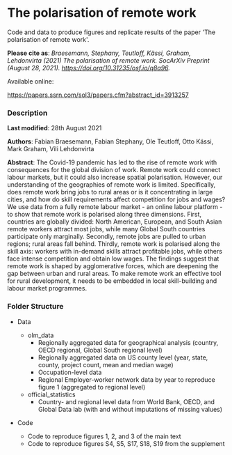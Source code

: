 # The polarisation of remote work

Code and data to produce figures and replicate results of the paper 'The polarisation of remote work'. 

__Please cite as__: _Braesemann, Stephany, Teutloff, Kässi, Graham, Lehdonvirta (2021) The polarisation of remote work. SocArXiv Preprint (August 28, 2021). https://doi.org/10.31235/osf.io/q8a96._ 

Available online:

https://papers.ssrn.com/sol3/papers.cfm?abstract_id=3913257


### Description

**Last modified**: 28th August 2021

**Authors**: Fabian Braesemann, Fabian Stephany, Ole Teutloff, Otto Kässi, Mark Graham, Vili Lehdonvirta

**Abstract**: The Covid-19 pandemic has led to the rise of remote work with consequences for the global division of work. 
Remote work could connect labour markets, but it could also increase spatial polarisation. However, our understanding of the geographies of remote work is limited. Specifically, does remote work bring jobs to rural areas or is it concentrating in large cities, and how do skill requirements affect competition for jobs and wages? We use data from a fully remote labour market - an online labour platform - to show that remote work is polarised along three dimensions. First, countries are globally divided: North American, European, and South Asian remote workers attract most jobs, while many Global South countries participate only marginally. Secondly, remote jobs are pulled to urban regions; rural areas fall behind. Thirdly, remote work is polarised along the skill axis: workers with in-demand skills attract profitable jobs, while others face intense competition and obtain low wages.
The findings suggest that remote work is shaped by agglomerative forces, which are deepening the gap between urban and rural areas. To make remote work an effective tool for rural development, it needs to be embedded in local skill-building and labour market programmes.

### Folder Structure

- Data
  - olm_data
    - Regionally aggregated data for geographical analysis (country, OECD regional, Global South regional level)
    - Regionally aggregated data on US county level (year, state, county, project count, mean and median wage)
    - Occupation-level data
    - Regional Employer-worker network data by year to reproduce figure 1 (aggregated to regional level)
  - official_statistics
    - Country- and regional level data from World Bank, OECD, and Global Data lab (with and without imputations of missing values)

- Code 
  - Code to reproduce figures 1, 2, and 3 of the main text
  - Code to reproduce figures S4, S5, S17, S18, S19 from the supplement